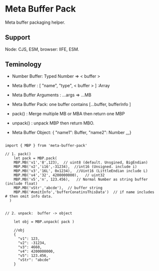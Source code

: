 # Meta Buffer Pack


Meta buffer packaging helper.

## Support 
Node: CJS, ESM,  browser: IIFE, ESM.

## Teminology

- Number Buffer:  Typed Number => < buffer >

- Meta Buffer :  [ "name", "type", < buffer > ] :Array

- Meta Buffer Arguments :  ...args => ...MB

- Meta Buffer Pack:  one buffer contains [...buffer, bufferInfo ]

- pack() :  Merge multiple MB or MBA then return  one MBP

- unpack() :  unpack MBP then return MBO.

- Meta Buffer Object: { "name1": Buffer, "name2": Number ,,,}


```

import { MBP } from 'meta-buffer-pack'

// 1. pack()
    let pack = MBP.pack(
    MBP.MB('v1','8',123),  // uint8 (default. Unsgined, BigEndian)
    MBP.MB('v2','i16',-31234),  //int16 (Unsigned. include i)
    MBP.MB('v3','16L', 0x1234),  //Uint16 (LittleEndian include L)
    MBP.MB('v4','32', 4200000000),   // uint32
    MBP.MB('v5','n', 123.456),   // Normal Number as string buffer (include float)
    MBP.MB('vStr','abcde'),  // buffer string
    MBP.MB('#omitInfo','bufferConatinsThisData')  // if name includes # then omit info data.
  )


// 2. unpack:  buffer -> object

    let obj = MBP.unpack( pack )

    //obj
    {
      "v1": 123,
      "v2": -31234,
      "v3": 4660,
      "v4": 4200000000,
      "v5": 123.456,
      "vStr": "abcde"
    }




```
